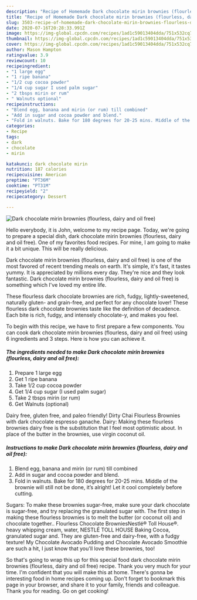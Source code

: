 ```yaml
---
description: "Recipe of Homemade Dark chocolate mirin brownies (flourless, dairy and oil free)"
title: "Recipe of Homemade Dark chocolate mirin brownies (flourless, dairy and oil free)"
slug: 3503-recipe-of-homemade-dark-chocolate-mirin-brownies-flourless-dairy-and-oil-free
date: 2020-07-16T20:28:33.991Z
image: https://img-global.cpcdn.com/recipes/1ad1c59013404dda/751x532cq70/dark-chocolate-mirin-brownies-flourless-dairy-and-oil-free-recipe-main-photo.jpg
thumbnail: https://img-global.cpcdn.com/recipes/1ad1c59013404dda/751x532cq70/dark-chocolate-mirin-brownies-flourless-dairy-and-oil-free-recipe-main-photo.jpg
cover: https://img-global.cpcdn.com/recipes/1ad1c59013404dda/751x532cq70/dark-chocolate-mirin-brownies-flourless-dairy-and-oil-free-recipe-main-photo.jpg
author: Mason Hampton
ratingvalue: 3.9
reviewcount: 10
recipeingredient:
- "1 large egg"
- "1 ripe banana"
- "1/2 cup cocoa powder"
- "1/4 cup sugar I used palm sugar"
- "2 tbsps mirin or rum"
- " Walnuts optional"
recipeinstructions:
- "Blend egg, banana and mirin (or rum) till combined"
- "Add in sugar and cocoa powder and blend."
- "Fold in walnuts. Bake for 180 degrees for 20-25 mins. Middle of the brownie will still not be done, it’s alright! Let it cool completely before cutting."
categories:
- Recipe
tags:
- dark
- chocolate
- mirin

katakunci: dark chocolate mirin 
nutrition: 187 calories
recipecuisine: American
preptime: "PT36M"
cooktime: "PT31M"
recipeyield: "2"
recipecategory: Dessert

---
```



![Dark chocolate mirin brownies (flourless, dairy and oil free)](https://img-global.cpcdn.com/recipes/1ad1c59013404dda/751x532cq70/dark-chocolate-mirin-brownies-flourless-dairy-and-oil-free-recipe-main-photo.jpg)

Hello everybody, it is John, welcome to my recipe page. Today, we're going to prepare a special dish, dark chocolate mirin brownies (flourless, dairy and oil free). One of my favorites food recipes. For mine, I am going to make it a bit unique. This will be really delicious.

Dark chocolate mirin brownies (flourless, dairy and oil free) is one of the most favored of recent trending meals on earth. It's simple, it's fast, it tastes yummy. It is appreciated by millions every day. They're nice and they look fantastic. Dark chocolate mirin brownies (flourless, dairy and oil free) is something which I've loved my entire life.

These flourless dark chocolate brownies are rich, fudgy, lightly-sweetened, naturally gluten- and grain-free, and perfect for any chocolate lover! These flourless dark chocolate brownies taste like the definition of decadence. Each bite is rich, fudgy, and intensely chocolate-y, and makes you feel.


To begin with this recipe, we have to first prepare a few components. You can cook dark chocolate mirin brownies (flourless, dairy and oil free) using 6 ingredients and 3 steps. Here is how you can achieve it.

<!--inarticleads1-->

##### The ingredients needed to make Dark chocolate mirin brownies (flourless, dairy and oil free):

1. Prepare 1 large egg
1. Get 1 ripe banana
1. Take 1/2 cup cocoa powder
1. Get 1/4 cup sugar (I used palm sugar)
1. Take 2 tbsps mirin (or rum)
1. Get  Walnuts (optional)


Dairy free, gluten free, and paleo friendly! Dirty Chai Flourless Brownies with dark chocolate espresso ganache. Dairy: Making these flourless brownies dairy free is the substitution that I feel most optimistic about. In place of the butter in the brownies, use virgin coconut oil. 

<!--inarticleads2-->

##### Instructions to make Dark chocolate mirin brownies (flourless, dairy and oil free):

1. Blend egg, banana and mirin (or rum) till combined
1. Add in sugar and cocoa powder and blend.
1. Fold in walnuts. Bake for 180 degrees for 20-25 mins. Middle of the brownie will still not be done, it’s alright! Let it cool completely before cutting.


Sugars: To make these brownies sugar-free, make sure your dark chocolate is sugar-free, and try replacing the granulated sugar with. The first step in making these flourless brownies is to melt the butter (or coconut oil) and chocolate together.. Flourless Chocolate BrowniesNestlé® Toll House®. heavy whipping cream, water, NESTLÉ TOLL HOUSE Baking Cocoa, granulated sugar and. They are gluten-free and dairy-free, with a fudgy texture! My Chocolate Avocado Pudding and Chocolate Avocado Smoothie are such a hit, I just know that you&#39;ll love these brownies, too! 

So that's going to wrap this up for this special food dark chocolate mirin brownies (flourless, dairy and oil free) recipe. Thank you very much for your time. I'm confident that you will make this at home. There's gonna be interesting food in home recipes coming up. Don't forget to bookmark this page in your browser, and share it to your family, friends and colleague. Thank you for reading. Go on get cooking!
